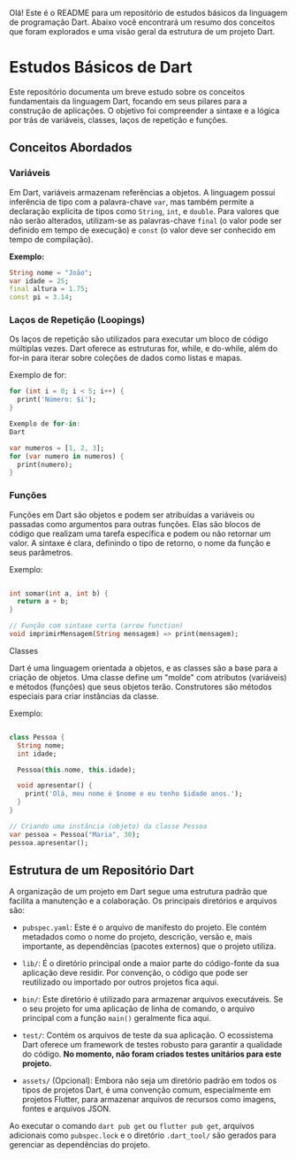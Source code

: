Olá! Este é o README para um repositório de estudos básicos da linguagem de programação Dart. Abaixo você encontrará um resumo dos conceitos que foram explorados e uma visão geral da estrutura de um projeto Dart.

# Estudos Básicos de Dart

Este repositório documenta um breve estudo sobre os conceitos fundamentais da linguagem Dart, focando em seus pilares para a construção de aplicações. O objetivo foi compreender a sintaxe e a lógica por trás de variáveis, classes, laços de repetição e funções.

## Conceitos Abordados

### Variáveis
Em Dart, variáveis armazenam referências a objetos. A linguagem possui inferência de tipo com a palavra-chave `var`, mas também permite a declaração explícita de tipos como `String`, `int`, e `double`. Para valores que não serão alterados, utilizam-se as palavras-chave `final` (o valor pode ser definido em tempo de execução) e `const` (o valor deve ser conhecido em tempo de compilação).

**Exemplo:**
```dart
String nome = "João";
var idade = 25;
final altura = 1.75;
const pi = 3.14;
```

### Laços de Repetição (Loopings)

Os laços de repetição são utilizados para executar um bloco de código múltiplas vezes. Dart oferece as estruturas for, while, e do-while, além do for-in para iterar sobre coleções de dados como listas e mapas.

Exemplo de for:
```dart
for (int i = 0; i < 5; i++) {
  print('Número: $i');
}

Exemplo de for-in:
Dart

var numeros = [1, 2, 3];
for (var numero in numeros) {
  print(numero);
}
```
### Funções

Funções em Dart são objetos e podem ser atribuídas a variáveis ou passadas como argumentos para outras funções. Elas são blocos de código que realizam uma tarefa específica e podem ou não retornar um valor. A sintaxe é clara, definindo o tipo de retorno, o nome da função e seus parâmetros.

Exemplo:
```dart

int somar(int a, int b) {
  return a + b;
}

// Função com sintaxe curta (arrow function)
void imprimirMensagem(String mensagem) => print(mensagem);
```
Classes

Dart é uma linguagem orientada a objetos, e as classes são a base para a criação de objetos. Uma classe define um "molde" com atributos (variáveis) e métodos (funções) que seus objetos terão. Construtores são métodos especiais para criar instâncias da classe.

Exemplo:
```dart

class Pessoa {
  String nome;
  int idade;

  Pessoa(this.nome, this.idade);

  void apresentar() {
    print('Olá, meu nome é $nome e eu tenho $idade anos.');
  }
}

// Criando uma instância (objeto) da classe Pessoa
var pessoa = Pessoa("Maria", 30);
pessoa.apresentar();
```

## Estrutura de um Repositório Dart

A organização de um projeto em Dart segue uma estrutura padrão que facilita a manutenção e a colaboração. Os principais diretórios e arquivos são:

-   `pubspec.yaml`: Este é o arquivo de manifesto do projeto. Ele contém metadados como o nome do projeto, descrição, versão e, mais importante, as dependências (pacotes externos) que o projeto utiliza.

-   `lib/`: É o diretório principal onde a maior parte do código-fonte da sua aplicação deve residir. Por convenção, o código que pode ser reutilizado ou importado por outros projetos fica aqui.

-   `bin/`: Este diretório é utilizado para armazenar arquivos executáveis. Se o seu projeto for uma aplicação de linha de comando, o arquivo principal com a função `main()` geralmente fica aqui.

-   `test/`: Contém os arquivos de teste da sua aplicação. O ecossistema Dart oferece um framework de testes robusto para garantir a qualidade do código. **No momento, não foram criados testes unitários para este projeto.**

-   `assets/` (Opcional): Embora não seja um diretório padrão em todos os tipos de projetos Dart, é uma convenção comum, especialmente em projetos Flutter, para armazenar arquivos de recursos como imagens, fontes e arquivos JSON.

Ao executar o comando `dart pub get` ou `flutter pub get`, arquivos adicionais como `pubspec.lock` e o diretório `.dart_tool/` são gerados para gerenciar as dependências do projeto.
